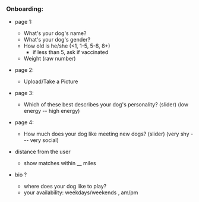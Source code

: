 ### Onboarding:
- page 1:
  - What's your dog's name?
  - What's your dog's gender?
  - How old is he/she (<1, 1-5, 5-8, 8+)
    - if less than 5, ask if vaccinated
  - Weight (raw number)

- page 2:
  - Upload/Take a Picture

- page 3:
  - Which of these best describes your dog's personality? (slider) (low energy -- high energy)

- page 4:
  - How much does your dog like meeting new dogs? (slider) (very shy --- very social)

- distance from the user
  - show matches within __ miles 

- bio ? 
  - where does your dog like to play? 
  - your availability: weekdays/weekends , am/pm 
